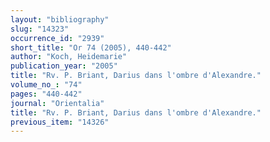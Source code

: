 ```yaml
---
layout: "bibliography"
slug: "14323"
occurrence_id: "2939"
short_title: "Or 74 (2005), 440-442"
author: "Koch, Heidemarie"
publication_year: "2005"
title: "Rv. P. Briant, Darius dans l'ombre d'Alexandre."
volume_no_: "74"
pages: "440-442"
journal: "Orientalia"
title: "Rv. P. Briant, Darius dans l'ombre d'Alexandre."
previous_item: "14326"
---
```

